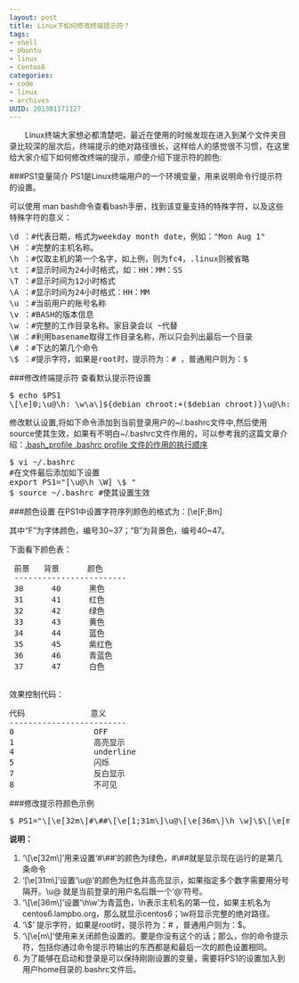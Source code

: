 ```yaml
--- 
layout: post
title: Linux下如何修改终端提示符？
tags: 
- shell
- Ubuntu
- linux
- Centos6
categories:
- code
- linux
- archives
UUID: 201301171127
---
```


　　Linux终端大家想必都清楚吧，最近在使用的时候发现在进入到某个文件夹目录比较深的层次后，终端提示的绝对路径很长，这样给人的感觉很不习惯，在这里给大家介绍下如何修改终端的提示，顺便介绍下提示符的颜色:

###PS1变量简介
PS1是Linux终端用户的一个环境变量，用来说明命令行提示符的设置。

可以使用 man bash命令查看bash手册，找到该变量支持的特殊字符，以及这些特殊字符的意义：
<pre id="bash">
\d ：#代表日期，格式为weekday month date，例如："Mon Aug 1"   
\H ：#完整的主机名称。   
\h ：#仅取主机的第一个名字，如上例，则为fc4，.linux则被省略   
\t ：#显示时间为24小时格式，如：HH：MM：SS   
\T ：#显示时间为12小时格式   
\A ：#显示时间为24小时格式：HH：MM   
\u ：#当前用户的账号名称   
\v ：#BASH的版本信息   
\w ：#完整的工作目录名称。家目录会以 ~代替   
\W ：#利用basename取得工作目录名称，所以只会列出最后一个目录 
\# ：#下达的第几个命令   
\$ ：#提示字符，如果是root时，提示符为：# ，普通用户则为：$  
</pre>

###修改终端提示符
查看默认提示符设置
<pre id="bash">
$ echo $PS1
\[\e]0;\u@\h: \w\a\]${debian_chroot:+($debian_chroot)}\u@\h:\w\$
</pre>
修改默认设置,将如下命令添加到当前登录用户的~/.bashrc文件中,然后使用source使其生效，如果有不明白~/.bashrc文件作用的，可以参考我的这篇文章介绍：<a href="http://demi-panda.com/2012/11/22/bash-profile/" target="_bank">.bash_profile .bashrc profile 文件的作用的执行顺序</a>
<pre id="bash">
$ vi ~/.bashrc
#在文件最后添加如下设置
export PS1="[\u@\h \W] \$ "
$ source ~/.bashrc #使其设置生效
</pre>

###颜色设置
在PS1中设置字符序列颜色的格式为：\[\e[F;Bm\]

其中“F”为字体颜色，编号30~37；“B”为背景色，编号40~47。

下面看下颜色表：
<pre id="bash">
 前景   背景      颜色
 ------------------------
 30      40      黑色   
 31      41      红色   
 32      42      绿色   
 33      43      黄色   
 34      44      蓝色   
 35      45      紫红色   
 36      46      青蓝色   
 37      47      白色  
 </pre>
效果控制代码：
<pre id="bash">
代码              意义   
-------------------------   
0                 OFF   
1                 高亮显示   
4                 underline   
5                 闪烁   
7                 反白显示   
8                 不可见  
</pre>

###修改提示符颜色示例
<pre id="bash">
$ PS1="\[\e[32m\]#\##\[\e[1;31m\]\u@\[\e[36m\]\h \w]\$\[\e[m\"
</pre>
<strong>说明：</strong><br>
<ol>
<li>‘\[\e[32m\]’用来设置‘#\##’的颜色为绿色，#\##就是显示现在运行的是第几条命令</li>
<li>‘[\e[31m\]’设置‘\u@’的颜色为红色并高亮显示，如果指定多个数字需要用分号隔开。\u@ 就是当前登录的用户名后跟一个‘@’符号。</li>
<li>‘\[\e[36m\]’设置‘\h\w’为青蓝色，\h表示主机名的第一位，如果主机名为centos6.lampbo.org，那么就显示centos6；\w将显示完整的绝对路径。</li>
<li>‘\$’ 提示字符，如果是root时，提示符为：# ，普通用户则为：$。</li>
<li>‘\[\e[m\]’使用来关闭颜色设置的。要是你没有这个的话；那么，你的命令提示符，包括你通过命令提示符输出的东西都是和最后一次的颜色设置相同。</li>
<li>为了能够在启动和登录是可以保持刚刚设置的变量，需要将PS1的设置加入到用户home目录的.bashrc文件后。</li>
</ol>

